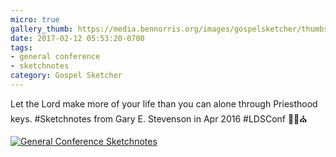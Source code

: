 ```yaml
---
micro: true
gallery_thumb: https://media.bennorris.org/images/gospelsketcher/thumbs/apr-16-1-stevenson.jpg
date: 2017-02-12 05:53:20-0700
tags:
- general conference
- sketchnotes
category: Gospel Sketcher
---
```


Let the Lord make more of your life than you can alone through Priesthood keys. #Sketchnotes from Gary E. Stevenson in Apr 2016 #LDSConf ✍🏼⛪️

[![General Conference Sketchnotes](https://media.bennorris.org/images/gospelsketcher/general-conference/apr-2016/apr-16-1-stevenson.jpg)](https://media.bennorris.org/images/gospelsketcher/general-conference/apr-2016/apr-16-1-stevenson.jpg)

